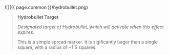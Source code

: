 ![]({{ page.common }}/hydrobullet.png)

> **Hydrobullet Target**
>
> *Designated target of Hydrobullet, which will activate when this effect
> expires.*
>
> This is a simple spread marker. It is sigificantly larger than a single
> square, with a radius of ~1.5 squares.

